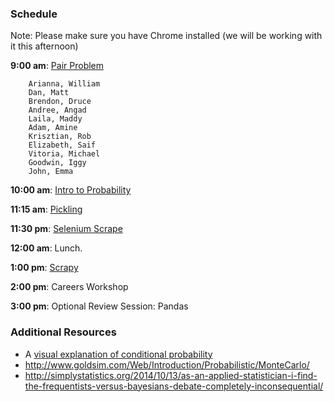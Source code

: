 ### Schedule

Note: Please make sure you have Chrome installed (we will be working with it this afternoon) 

**9:00 am**: [Pair Problem](pair.md)

		Arianna, William
		Dan, Matt
		Brendon, Druce
		Andree, Angad
		Laila, Maddy
		Adam, Amine
		Krisztian, Rob
		Elizabeth, Saif
		Vitoria, Michael
		Goodwin, Iggy
		John, Emma

**10:00 am**: [Intro to Probability](intro_to_probability.ipynb)

**11:15 am**: [Pickling](Pickling_Python_Objects.ipynb)

**11:30 pm**: [Selenium Scrape](web_scraping_selenium.ipynb)

**12:00 am**: Lunch.

**1:00 pm**: [Scrapy](intro_to_scrapy.ipynb)

**2:00 pm**: Careers Workshop

**3:00 pm**: Optional Review Session: Pandas



### Additional Resources
 
 * A [visual explanation of conditional probability](http://setosa.io/conditional/)
 * http://www.goldsim.com/Web/Introduction/Probabilistic/MonteCarlo/
 * http://simplystatistics.org/2014/10/13/as-an-applied-statistician-i-find-the-frequentists-versus-bayesians-debate-completely-inconsequential/
